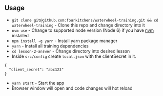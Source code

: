 ## Usage
- `git clone git@github.com:fourkitchens/waterwheel-training.git && cd waterwheel-training` - Clone this repo and change directory into it
- `nvm use` - Change to supported node version (Node 6) if you have [nvm](https://github.com/creationix/nvm) installed
- `npm install -g yarn` - Install yarn package manager
- `yarn` - Install all training dependencies
- `cd lesson-2-answer` - Change directory into desired lesson
- Inside `src/config` create `local.json` with the clientSecret in it.
```
{
  "client_secret": "abc123"
}
```
- `yarn start` - Start the app
- Browser window will open and code changes will hot reload
